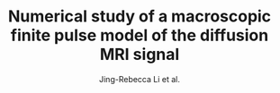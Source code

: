 ---
cat: ciel
subcat: neurophysics
bestof: false
author: Jing-Rebecca Li et al.
title: Numerical study of a macroscopic finite pulse model of the diffusion MRI signal
journal: Journal of Magnetic Resonance
year: 2014
type: article
doi: 10.1016/j.jmr.2014.09.004
---